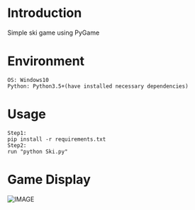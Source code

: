 # Introduction
Simple ski game using PyGame

# Environment
```
OS: Windows10
Python: Python3.5+(have installed necessary dependencies)
```

# Usage
```
Step1:
pip install -r requirements.txt
Step2:
run "python Ski.py"
```

# Game Display
![IMAGE](demonstration/running.gif)
